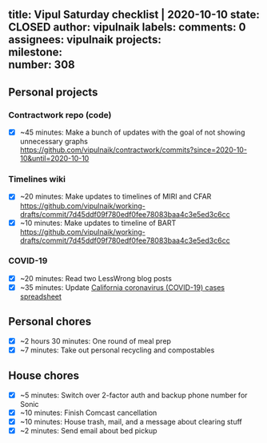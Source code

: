 title:	Vipul Saturday checklist | 2020-10-10
state:	CLOSED
author:	vipulnaik
labels:	
comments:	0
assignees:	vipulnaik
projects:	
milestone:	
number:	308
--
## Personal projects

### Contractwork repo (code)

- [x] ~45 minutes: Make a bunch of updates with the goal of not showing unnecessary graphs https://github.com/vipulnaik/contractwork/commits?since=2020-10-10&until=2020-10-10

### Timelines wiki

- [x] ~20 minutes: Make updates to timelines of MIRI and CFAR https://github.com/vipulnaik/working-drafts/commit/7d45ddf09f780edf0fee78083baa4c3e5ed3c6cc
- [x] ~10 minutes: Make updates to timeline of BART https://github.com/vipulnaik/working-drafts/commit/7d45ddf09f780edf0fee78083baa4c3e5ed3c6cc

### COVID-19

- [x] ~20 minutes: Read two LessWrong blog posts
- [x] ~35 minutes: Update [California coronavirus (COVID-19) cases spreadsheet](https://docs.google.com/spreadsheets/d/1L8xJs1YNn3iMHHohgtTLhcvUULEj-crwupB72QAJJLg/edit#gid=0)

## Personal chores

- [x] ~2 hours 30 minutes: One round of meal prep
- [x] ~7 minutes: Take out personal recycling and compostables

## House chores

- [x] ~5 minutes: Switch over 2-factor auth and backup phone number for Sonic
- [x] ~10 minutes: Finish Comcast cancellation
- [x] ~10 minutes: House trash, mail, and a message about clearing stuff
- [x] ~2 minutes: Send email about bed pickup
